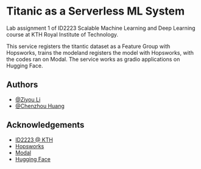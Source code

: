 
# Titanic as a Serverless ML System

Lab assignment 1 of ID2223 Scalable Machine Learning
and Deep Learning course at KTH Royal Institute of Technology.

This service registers the titantic dataset as a Feature Group with
Hopsworks, trains the modeland registers the model with Hopsworks, with the codes ran on Modal.
The service works as gradio applications on Hugging Face.

## Authors

- [@Ziyou Li](https://www.github.com/Tilosmsh)
- [@Chenzhou Huang](https://github.com/Chenzhou98)



## Acknowledgements

 - [ID2223 @ KTH](https://id2223kth.github.io/)    
 - [Hopsworks](https://www.hopsworks.ai/)
 - [Modal](modal.com)
 - [Hugging Face](huggingface.co)
 

